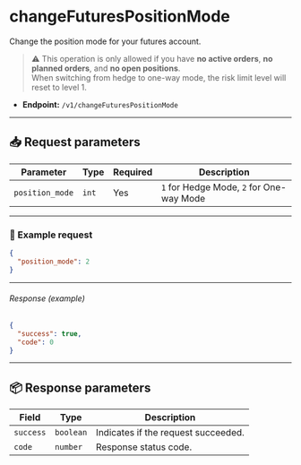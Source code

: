 # changeFuturesPositionMode

Change the position mode for your futures account.

> ⚠️ This operation is only allowed if you have **no active orders**, **no planned orders**, and **no open positions**.  
> When switching from hedge to one-way mode, the risk limit level will reset to level 1.

- **Endpoint:** `/v1/changeFuturesPositionMode`

---

## 📥 Request parameters

| **Parameter**     | **Type**   | **Required** | **Description**                                                                 |
|------------------|------------|--------------|---------------------------------------------------------------------------------|
| `position_mode`   | `int`      | Yes          | `1` for Hedge Mode, `2` for One-way Mode                                        |

---

### 📌 Example request

```json
{
  "position_mode": 2
}
```

---

###### Response (example)

```json
{
  "success": true,
  "code": 0
}
```

---

## 📦 Response parameters

| **Field**     | **Type**   | **Description**                     |
|---------------|------------|-------------------------------------|
| `success`     | `boolean`  | Indicates if the request succeeded. |
| `code`        | `number`   | Response status code.               |
